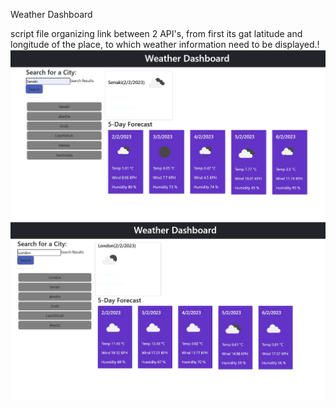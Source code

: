 Weather Dashboard

script file organizing link between 2 API's, from first its gat latitude and longitude of the place, to which weather information need to be displayed.!![Alt text](assets/Screenshots/Screenshot%202023-02-02%20022725.jpg)![Alt text](assets/Screenshots/Screenshot%202023-02-02%20022741.jpg)